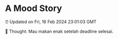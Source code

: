 # A Mood Story

⏰ Updated on Fri, 16 Feb 2024 23:01:03 GMT

💭 Thought: Mau makan enak setelah deadline selesai.

